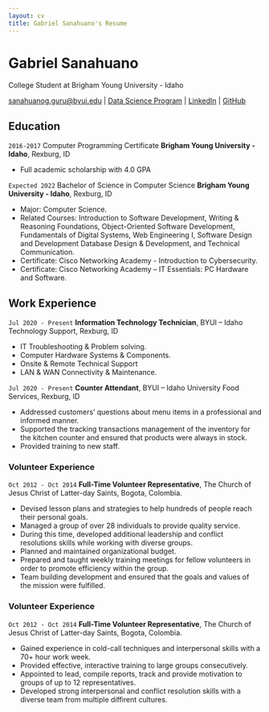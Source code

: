 ```yaml
---
layout: cv
title: Gabriel Sanahuano's Resume
---
```

# Gabriel Sanahuano
College Student at Brigham Young University - Idaho

<div id="webaddress">
<a href="sanahuanog.guru@byui.edu">sanahuanog.guru@byui.edu</a>
| <a href="https://byuidatascience.github.io/development.html">Data Science Program</a>
| <a href="https://www.linkedin.com/in/gabriel-sanahuano-8b62b5201/">LinkedIn</a>
| <a href="https://github.com/Gabrielandres/GabrielSanahuano_resume">GitHub</a>
</div>

<!-- https://www.monique.tech/the-art-of-markdown -->

## Education

`2016-2017`
Computer Programming Certificate
__Brigham Young University - Idaho__, Rexburg, ID

- Full academic scholarship with 4.0 GPA

`Expected 2022`
Bachelor of Science in Computer Science
__Brigham Young University - Idaho__, Rexburg, ID

- Major: Computer Science.
- Related Courses: Introduction to Software Development, Writing & Reasoning Foundations, Object-Oriented Software Development, Fundamentals of Digital Systems, Web Engineering I, Software Design and Development Database Design & Development, and Technical Communication.
- Certificate: Cisco Networking Academy - Introduction to Cybersecurity.
- Certificate: Cisco Networking Academy – IT Essentials: PC Hardware and Software.


## Work Experience
`Jul 2020 - Present`
__Information Technology Technician__, BYUI – Idaho Technology Support, Rexburg, ID
- IT Troubleshooting & Problem solving.
- Computer Hardware Systems & Components.
- Onsite & Remote Technical Support
- LAN & WAN Connectivity & Maintenance.

`Jul 2020 - Present`
__Counter Attendant__, BYUI – Idaho University Food Services, Rexburg, ID
- Addressed customers’ questions about menu items in a professional and informed manner.
- Supported the tracking transactions management of the inventory for the kitchen counter and ensured that products were always in stock.
- Provided training to new staff.


### Volunteer Experience
`Oct 2012 - Oct 2014`
__Full-Time Volunteer Representative__, The Church of Jesus Christ of Latter-day Saints, Bogota, Colombia.
- Devised lesson plans and strategies to help hundreds of people reach their personal goals.
- Managed a group of over 28 individuals to provide quality service.
- During this time, developed additional leadership and conflict resolutions skills while working with diverse groups.
- Planned and maintained organizational budget.
- Prepared and taught weekly training meetings for fellow volunteers in order to promote efficiency within the group.
- Team building development and ensured that the goals and values of the mission were fulfilled.

### Volunteer Experience
`Oct 2012 - Oct 2014`
__Full-Time Volunteer Representative__, The Church of Jesus Christ of Latter-day Saints, Bogota, Colombia.
- Gained experience in cold-call techniques and interpersonal skills with a 70+ hour work week.
- Provided effective, interactive training to large groups consecutively.
- Appointed to lead, compile reports, track and provide motivation to groups of up to 12 representatives.
- Developed strong interpersonal and conflict resolution skills with a diverse team from multiple diffirent cultures.

<!-- ### Footer

Last updated: May 2013 -->
